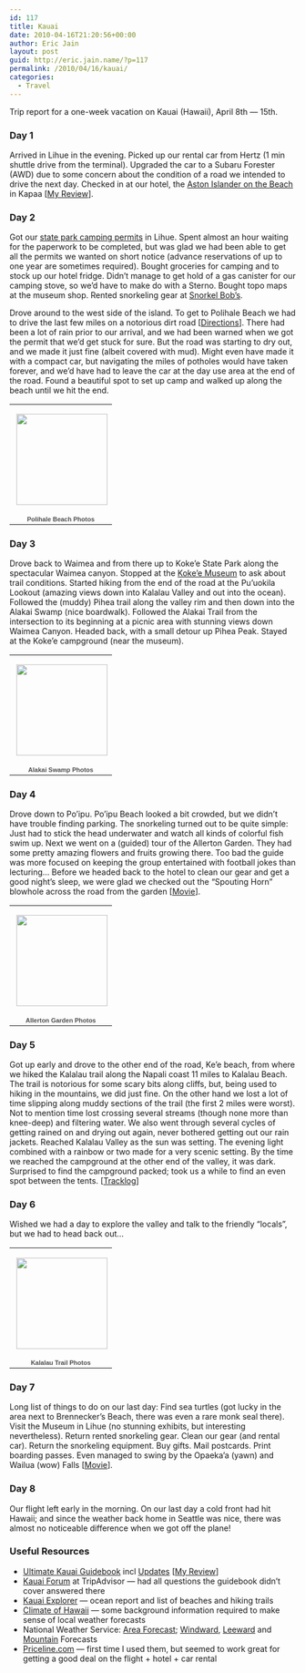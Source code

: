 ```yaml
---
id: 117
title: Kauai
date: 2010-04-16T21:20:56+00:00
author: Eric Jain
layout: post
guid: http://eric.jain.name/?p=117
permalink: /2010/04/16/kauai/
categories:
  - Travel
---
```

Trip report for a one-week vacation on Kauai (Hawaii), April 8th &#8212; 15th.

<!--more-->

### Day 1

Arrived in Lihue in the evening. Picked up our rental car from Hertz (1 min shuttle drive from the terminal). Upgraded the car to a Subaru Forester (AWD) due to some concern about the condition of a road we intended to drive the next day. Checked in at our hotel, the [Aston Islander on the Beach](http://www.astonhotels.com/aston/propertyOverview.do?propertyGroupId=45463) in Kapaa [[My Review](http://www.tripadvisor.com/ShowUserReviews-g60616-d87217-r61767061-Aston_Islander_on_the_Beach-Kapaa_Kauai_Hawaii.html)].

### Day 2

Got our [state park camping permits](http://www.hawaiistateparks.org/parks/kauai/) in Lihue. Spent almost an hour waiting for the paperwork to be completed, but was glad we had been able to get all the permits we wanted on short notice (advance reservations of up to one year are sometimes required). Bought groceries for camping and to stock up our hotel fridge. Didn&#8217;t manage to get hold of a gas canister for our camping stove, so we&#8217;d have to make do with a Sterno. Bought topo maps at the museum shop. Rented snorkeling gear at [Snorkel Bob&#8217;s](http://www.snorkelbob.com/).

Drove around to the west side of the island. To get to Polihale Beach we had to drive the last few miles on a notorious dirt road [[Directions](http://maps.google.com/maps/ms?ie=UTF8&hl=en&msa=0&msid=111885530645305979451.000482fe794ebdb98ba77&t=h&z=13)]. There had been a lot of rain prior to our arrival, and we had been warned when we got the permit that we&#8217;d get stuck for sure. But the road was starting to dry out, and we made it just fine (albeit covered with mud). Might even have made it with a compact car, but navigating the miles of potholes would have taken forever, and we&#8217;d have had to leave the car at the day use area at the end of the road. Found a beautiful spot to set up camp and walked up along the beach until we hit the end.

<table style="width:194px;">
  <tr>
    <td align="center" style="height:194px;background:url(http://picasaweb.google.com/s/c/transparent_album_background.gif) no-repeat left">
      <a href="http://picasaweb.google.com/eric.jain/PolihaleBeachApril2010?feat=embedwebsite"><img src="http://lh4.ggpht.com/_GeX70u05z6k/S8lEdFGX1PE/AAAAAAAAops/3VmT1MemPPU/s160-c/PolihaleBeachApril2010.jpg" width="160" height="160" style="margin:1px 0 0 4px;" /></a>
    </td>
  </tr>
  
  <tr>
    <td style="text-align:center;font-family:arial,sans-serif;font-size:11px">
      <a href="http://picasaweb.google.com/eric.jain/PolihaleBeachApril2010?feat=embedwebsite" style="color:#4D4D4D;font-weight:bold;text-decoration:none;">Polihale Beach Photos</a>
    </td>
  </tr>
</table>

### Day 3

Drove back to Waimea and from there up to Koke&#8217;e State Park along the spectacular Waimea canyon. Stopped at the [Koke&#8217;e Museum](http://www.kokee.org/) to ask about trail conditions. Started hiking from the end of the road at the Pu&#8217;uokila Lookout (amazing views down into Kalalau Valley and out into the ocean). Followed the (muddy) Pihea trail along the valley rim and then down into the Alakai Swamp (nice boardwalk). Followed the Alakai Trail from the intersection to its beginning at a picnic area with stunning views down Waimea Canyon. Headed back, with a small detour up Pihea Peak. Stayed at the Koke&#8217;e campground (near the museum).

<table style="width:194px;">
  <tr>
    <td align="center" style="height:194px;background:url(http://picasaweb.google.com/s/c/transparent_album_background.gif) no-repeat left">
      <a href="http://picasaweb.google.com/eric.jain/AlakaiSwampApril2010?feat=embedwebsite"><img src="http://lh3.ggpht.com/_GeX70u05z6k/S8q3Ixzuc8E/AAAAAAAAo7k/CXpNsMbcUZo/s160-c/AlakaiSwampApril2010.jpg" width="160" height="160" style="margin:1px 0 0 4px;" /></a>
    </td>
  </tr>
  
  <tr>
    <td style="text-align:center;font-family:arial,sans-serif;font-size:11px">
      <a href="http://picasaweb.google.com/eric.jain/AlakaiSwampApril2010?feat=embedwebsite" style="color:#4D4D4D;font-weight:bold;text-decoration:none;">Alakai Swamp Photos</a>
    </td>
  </tr>
</table>

### Day 4

Drove down to Po&#8217;ipu. Po&#8217;ipu Beach looked a bit crowded, but we didn&#8217;t have trouble finding parking. The snorkeling turned out to be quite simple: Just had to stick the head underwater and watch all kinds of colorful fish swim up. Next we went on a (guided) tour of the Allerton Garden. They had some pretty amazing flowers and fruits growing there. Too bad the guide was more focused on keeping the group entertained with football jokes than lecturing&#8230; Before we headed back to the hotel to clean our gear and get a good night&#8217;s sleep, we were glad we checked out the &#8220;Spouting Horn&#8221; blowhole across the road from the garden [[Movie](http://www.youtube.com/watch?v=PJfSqJ2s7hc)].

<table style="width:194px;">
  <tr>
    <td align="center" style="height:194px;background:url(http://picasaweb.google.com/s/c/transparent_album_background.gif) no-repeat left">
      <a href="http://picasaweb.google.com/eric.jain/AllertonGardenApril2010?feat=embedwebsite"><img src="http://lh4.ggpht.com/_GeX70u05z6k/S8wH0bJfRCE/AAAAAAAApyw/zK7AzyQZ7bM/s160-c/AllertonGardenApril2010.jpg" width="160" height="160" style="margin:1px 0 0 4px;" /></a>
    </td>
  </tr>
  
  <tr>
    <td style="text-align:center;font-family:arial,sans-serif;font-size:11px">
      <a href="http://picasaweb.google.com/eric.jain/AllertonGardenApril2010?feat=embedwebsite" style="color:#4D4D4D;font-weight:bold;text-decoration:none;">Allerton Garden Photos</a>
    </td>
  </tr>
</table>

### Day 5

Got up early and drove to the other end of the road, Ke&#8217;e beach, from where we hiked the Kalalau trail along the Napali coast 11 miles to Kalalau Beach. The trail is notorious for some scary bits along cliffs, but, being used to hiking in the mountains, we did just fine. On the other hand we lost a lot of time slipping along muddy sections of the trail (the first 2 miles were worst). Not to mention time lost crossing several streams (though none more than knee-deep) and filtering water. We also went through several cycles of getting rained on and drying out again, never bothered getting out our rain jackets. Reached Kalalau Valley as the sun was setting. The evening light combined with a rainbow or two made for a very scenic setting. By the time we reached the campground at the other end of the valley, it was dark. Surprised to find the campground packed; took us a while to find an even spot between the tents. [[Tracklog](http://connect.garmin.com/proxy/activity-service-1.0/kml/activity/30268031?full=true)]

### Day 6

Wished we had a day to explore the valley and talk to the friendly &#8220;locals&#8221;, but we had to head back out&#8230;

<table style="width:194px;">
  <tr>
    <td align="center" style="height:194px;background:url(http://picasaweb.google.com/s/c/transparent_album_background.gif) no-repeat left">
      <a href="http://picasaweb.google.com/eric.jain/KalalauTrailApril2010?feat=embedwebsite"><img src="http://lh3.ggpht.com/_GeX70u05z6k/S8wBfGhz3xE/AAAAAAAApyk/nbryrDXxDbo/s160-c/KalalauTrailApril2010.jpg" width="160" height="160" style="margin:1px 0 0 4px;" /></a>
    </td>
  </tr>
  
  <tr>
    <td style="text-align:center;font-family:arial,sans-serif;font-size:11px">
      <a href="http://picasaweb.google.com/eric.jain/KalalauTrailApril2010?feat=embedwebsite" style="color:#4D4D4D;font-weight:bold;text-decoration:none;">Kalalau Trail Photos</a>
    </td>
  </tr>
</table>

### Day 7

Long list of things to do on our last day: Find sea turtles (got lucky in the area next to Brennecker&#8217;s Beach, there was even a rare monk seal there). Visit the Museum in Lihue (no stunning exhibits, but interesting nevertheless). Return rented snorkeling gear. Clean our gear (and rental car). Return the snorkeling equipment. Buy gifts. Mail postcards. Print boarding passes. Even managed to swing by the Opaeka&#8217;a (yawn) and Wailua (wow) Falls [[Movie](http://www.youtube.com/watch?v=DpTl_Ohjafc)].

### Day 8

Our flight left early in the morning. On our last day a cold front had hit Hawaii; and since the weather back home in Seattle was nice, there was almost no noticeable difference when we got off the plane!

### Useful Resources

  * [Ultimate Kauai Guidebook](http://www.amazon.com/Ultimate-Kauai-Guidebook-Revealed/dp/0971727953) incl [Updates](http://www.wizardpub.com/kauai/kauupdate.html) [[My Review](http://www.amazon.com/review/R1YHVCI5D2W8WH/ref=cm_cr_rdp_perm)]
  * [Kauai Forum](http://www.tripadvisor.com/ShowForum-g29218-i304-Kauai_Hawaii.html) at TripAdvisor &#8212; had all questions the guidebook didn&#8217;t cover answered there
  * [Kauai Explorer](http://www.kauaiexplorer.com/) &#8212; ocean report and list of beaches and hiking trails
  * [Climate of Hawaii](http://www.wrcc.dri.edu/narratives/HAWAII.htm) &#8212; some background information required to make sense of local weather forecasts
  * National Weather Service: [Area Forecast](http://forecast.weather.gov/product.php?site=NWS&issuedby=HFO&product=AFD&format=txt); [Windward](http://forecast.weather.gov/MapClick.php?zoneid=HIZ002&TextType=1), [Leeward](http://forecast.weather.gov/MapClick.php?zoneid=HIZ003&TextType=1) and [Mountain](http://forecast.weather.gov/MapClick.php?zoneid=HIZ004&TextType=1) Forecasts
  * [Priceline.com](http://www.priceline.com/) &#8212; first time I used them, but seemed to work great for getting a good deal on the flight + hotel + car rental